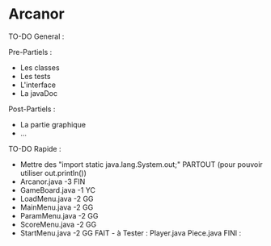 # Arcanor

TO-DO General :

Pre-Partiels :
  
- Les classes
- Les tests
- L'interface
- La javaDoc

Post-Partiels :
  
- La partie graphique
- ...

TO-DO Rapide :

- Mettre des "import static java.lang.System.out;" PARTOUT (pour pouvoir utiliser out.println())
- Arcanor.java -3 FIN
- GameBoard.java -1 YC
- LoadMenu.java -2 GG
- MainMenu.java -2 GG
- ParamMenu.java -2 GG
- ScoreMenu.java -2 GG
- StartMenu.java -2 GG
FAIT - à Tester :
Player.java
Piece.java
FINI :
